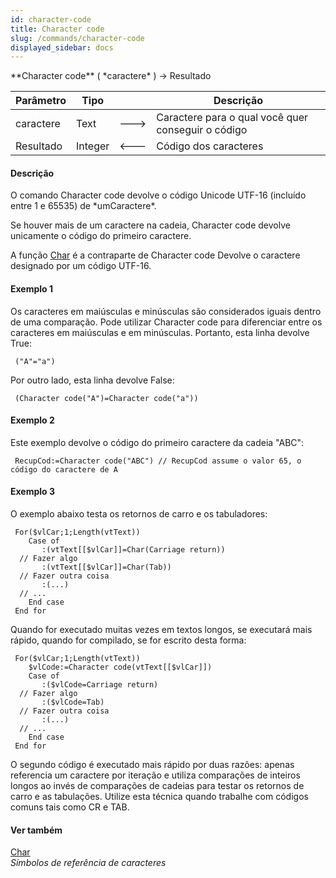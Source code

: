 ```yaml
---
id: character-code
title: Character code
slug: /commands/character-code
displayed_sidebar: docs
---
```


<!--REF #_command_.Character code.Syntax-->**Character code** ( *caractere* ) -> Resultado<!-- END REF-->
<!--REF #_command_.Character code.Params-->
| Parâmetro | Tipo |  | Descrição |
| --- | --- | --- | --- |
| caractere | Text | &#x1F852; | Caractere para o qual você quer conseguir o código |
| Resultado | Integer | &#x1F850; | Código dos caracteres |

<!-- END REF-->

#### Descrição 

<!--REF #_command_.Character code.Summary-->O comando Character code devolve o código Unicode UTF-16 (incluído entre 1 e 65535) de *umCaractere*.<!-- END REF-->   
  
Se houver mais de um caractere na cadeia, Character code devolve unicamente o código do primeiro caractere.  
  
A função [Char](char.md) é a contraparte de Character code Devolve o caractere designado por um código UTF-16.  

#### Exemplo 1 

Os caracteres em maiúsculas e minúsculas são considerados iguais dentro de uma comparação. Pode utilizar Character code para diferenciar entre os caracteres em maiúsculas e em minúsculas. Portanto, esta linha devolve True: 

```4d
 ("A"="a")
```
  
  
Por outro lado, esta linha devolve False:  
  
```4d
 (Character code("A")=Character code("a"))
```

#### Exemplo 2 

Este exemplo devolve o código do primeiro caractere da cadeia "ABC": 

```4d
 RecupCod:=Character code("ABC") // RecupCod assume o valor 65, o código do caractere de A
```

#### Exemplo 3 

O exemplo abaixo testa os retornos de carro e os tabuladores: 

```4d
 For($vlCar;1;Length(vtText))
    Case of
       :(vtText[[$vlCar]]=Char(Carriage return))
  // Fazer algo
       :(vtText[[$vlCar]]=Char(Tab))
  // Fazer outra coisa
       :(...)
  // ...
    End case
 End for
```

Quando for executado muitas vezes em textos longos, se executará mais rápido, quando for compilado, se for escrito desta forma:

```4d
 For($vlCar;1;Length(vtText))
    $vlCode:=Character code(vtText[[$vlCar]])
    Case of
       :($vlCode=Carriage return)
  // Fazer algo
       :($vlCode=Tab)
  // Fazer outra coisa
       :(...)
  // ...
    End case
 End for
```

  
O segundo código é executado mais rápido por duas razões: apenas referencia um caractere por iteração e utiliza comparações de inteiros longos ao invés de comparações de cadeias para testar os retornos de carro e as tabulações. Utilize esta técnica quando trabalhe com códigos comuns tais como CR e TAB.

#### Ver também 

[Char](char.md)  
*Símbolos de referência de caracteres*  